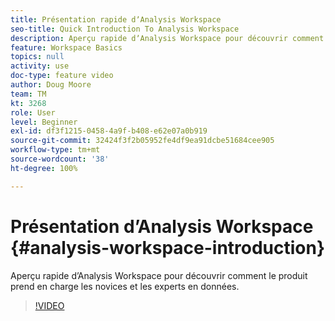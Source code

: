 ```yaml
---
title: Présentation rapide dʼAnalysis Workspace
seo-title: Quick Introduction To Analysis Workspace
description: Aperçu rapide dʼAnalysis Workspace pour découvrir comment le produit prend en charge les novices et les experts en données.
feature: Workspace Basics
topics: null
activity: use
doc-type: feature video
author: Doug Moore
team: TM
kt: 3268
role: User
level: Beginner
exl-id: df3f1215-0458-4a9f-b408-e62e07a0b919
source-git-commit: 32424f3f2b05952fe4df9ea91dcbe51684cee905
workflow-type: tm+mt
source-wordcount: '38'
ht-degree: 100%

---
```


# Présentation d’Analysis Workspace {#analysis-workspace-introduction}

Aperçu rapide dʼAnalysis Workspace pour découvrir comment le produit prend en charge les novices et les experts en données.

>[!VIDEO](https://video.tv.adobe.com/v/28165/?quality=12)
